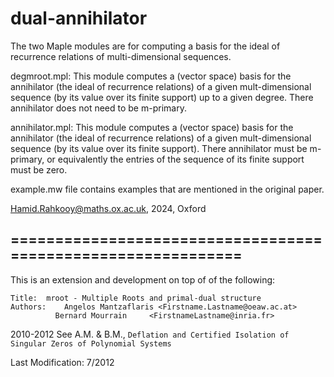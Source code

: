 # dual-annihilator
The two Maple modules are for computing a basis for the ideal of recurrence relations of multi-dimensional sequences.

degmroot.mpl:
This module computes a (vector space) basis for the annihilator (the ideal of recurrence relations) of a given mult-dimensional sequence (by its value over its finite support) up to a given degree. There annihilator does not need to be m-primary.

annihilator.mpl:
This module computes a (vector space) basis for the annihilator (the ideal of recurrence relations) of a given mult-dimensional sequence (by its value over its finite support). There annihilator must be m-primary, or equivalently the entries of the sequence of its finite support must be zero.

example.mw file contains examples that are mentioned in the original paper.


Hamid.Rahkooy@maths.ox.ac.uk, 2024, Oxford

##   =============================================================
 This is an extension and development on top of of the following:

    Title: 	mroot - Multiple Roots and primal-dual structure
    Authors: 	Angelos Mantzaflaris <Firstname.Lastname@oeaw.ac.at>
              Bernard Mourrain     <FirstnameLastname@inria.fr>

 2010-2012
 See A.M. & B.M., `Deflation and Certified Isolation of Singular
 Zeros of Polynomial Systems`

 Last Modification: 7/2012 